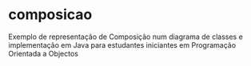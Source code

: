 # composicao
Exemplo de representação de Composição num diagrama de classes e implementação em Java para estudantes iniciantes em Programação Orientada a Objectos
